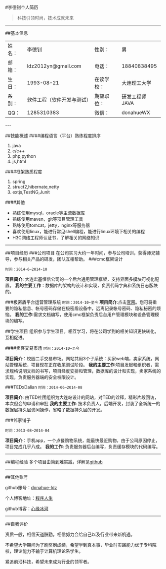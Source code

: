 #李德钊个人简历

> 科技引领时尚，技术成就未来

---
##基本信息

<table>
    <tr>
        <td>姓名：</td><td>李德钊</td><td>性别：</td><td>男</td>
    </tr>
    <tr>
        <td>邮箱：</td><td>ldz2012yn@gmail.com</td><td>电话：</td><td>18840838495</td>
    </tr>
    <tr>
    <td>生日：</td><td>1993-08-21</td><td>在读学校：</td><td>大连理工大学</td>
    </tr>
     <tr>
    <td>系别：</td><td>软件工程（软件开发与测试）</td><td>期望职位：</td><td>研发工程师JAVA</td>
    </tr>
    <tr>
    <td>QQ：</td><td>1285310383</td><td>微信：</td><td>donahueWX</td>
    </tr>
</table>
---

##技能概述
####编程语言（平台）熟练程度排序
1. java
2. c/c++
3. php,python
4. js,html

####框架熟悉程度
1. spring
2. struct2,hibernate,netty
3. extjs,TestNG,Junit

####其他
* 熟练使用mysql，oracle等主流数据库
* 熟练使用maven，git等项目管理工具
* 熟练使用tomcat，jetty，nginx等服务器
* 喜欢使用linux，能进行常见shell编程，能进行linux环境下相关的编程
* H3C网络工程师认证书，了解相关的网络知识

---



##项目经历
###公司项目
在公司实习大约一年时间，参与公司培训，获得师兄辅导，参与相关产品的研发，团队互相帮助。
###cmc框架设计

`时间：2014-6~2014-10`

**项目简介**: 大连宏基恒信公司的一个后台通用管理框架，支持界面多模块可视化配置。
**我的主要工作**：数据库的架构的设计和实现，负责代码字典和系统日志版块的。


###极密盾平台运营管理系统
`时间：2014-10~至今`
**项目简介**:点击[官网](http://www.jimidun.com)。您可将重要的隐私信息、帐号密码存储在极密盾设备中，远离记录帐号密码、隐私秘密的烦恼。
**我的工作**:需求文档编写，使用cmc框架负责后台用户管理模块和设备管理模块的编写。

##学生项目
组织参与学生项目，相互学习，将在公司学到的相关知识更快转化，互相促进。

####卖客交易市场
`时间：2014-10~至今`

**项目简介**：校园二手交易市场。网站共用3个子系统：买家web端，卖家系统，网站管理系统，项目现在正在收尾测试阶段。
**我的主要工作**:项目发起和组织者，需求规格说明文档的书写，项目经度安排和管理，数据库的设计和实现，卖家系统的实现，负责服务器端的安全权限设计。

###TEDxDalian
`时间：2014-06~2014-08`

**项目简介**: 由TED社团组织为大连站设计的网站，对TED的诠释，精彩片段回访，本次但会的申请和审批
**我的主要工作**: 技术负责人，后端开发，封装了全新统一的数据层持久层访问操作，省略了数据持久层的开发。

###邻家铺子

`时间：2013-08~2014-04`

**项目简介**：手机app，一个点餐购物系统，能最快最近购物，由于公司原因停止，项目完成几乎八成。
**我的工作**: 负责服务器后台编写，负责缓存模块的代码编写。 

---

##编程经验
多个项目由简到难实践，详解见[github](https://github.com/donahue-ldz)

---
##其他账号

github账号：[donahue-ldz](https://github.com/donahue-ldz)

个人博客地址：[程序人生](http://www.donahuelives.com)

github博客：[心缘冰河](http://donahue-ldz.github.io)


---

##自我评价

资质一般，相信天道酬勤，相信努力会给自己以及行业带来新机遇。

不希望大学期间为了刷奖刷成绩，希望学到真本事，毕业时实践能力优于专科院校，理论能力不输于计算机理论系学生。

紧追前沿科技，希望未来成为行业的领军者。